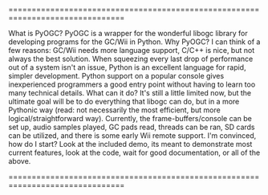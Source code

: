 
===============================================================================

What is PyOGC?
	  PyOGC is a wrapper for the wonderful libogc library for developing
	programs for the GC/Wii in Python.
Why PyOGC?
	  I can think of a few reasons: GC/Wii needs more language support,
	C/C++ is nice, but not always the best solution.  When squeezing every
	last drop of performance out of a system isn't an issue, Python is an
	excellent language for rapid, simpler development.  Python support on a
	popular console gives inexperienced programmers a good entry point
	without having to learn too many technical details.
What can it do?
	  It's still a little limited now, but the ultimate goal will be to do
	everything that libogc can do, but in a more Pythonic way (read: not
	necessarily the most efficient, but more logical/straightforward way).
	Currently, the frame-buffers/console can be set up, audio samples
	played, GC pads read, threads can be ran, SD cards can be utilized, and
	there is some early Wii remote support.
I'm convinced, how do I start?
	  Look at the included demo, its meant to demonstrate most current
	features, look at the code, wait for good documentation, or all of the
	above.

===============================================================================

